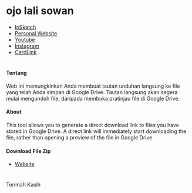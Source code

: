 # ojo lali sowan

- [InSketch](https://mulyasaputra.github.io/)
- [Personal Website](https://mulyasaputra.github.io/mulyasaputra)
- [Youtube](https://www.youtube.com/channel/UCcJCTC9nMe7AyhJIda4Kc3A)
- [Instagram](https://www.instagram.com/appsventory/)
- [CardLink](https://mulyasaputra.github.io/visite/)

#

#### Tentang

Web ini memungkinkan Anda membuat tautan unduhan langsung ke file yang telah Anda simpan di Google Drive. Tautan langsung akan segera mulai mengunduh file, daripada membuka pratinjau file di Google Drive.

#### About

This tool allows you to generate a direct download link to files you have stored in Google Drive. A direct link will immediately start downloading the file, rather than opening a preview of the file in Google Drive.

#### Download File Zip

- [Website](https://gdrive-generator.netlify.app)

#

Terimah Kasih
